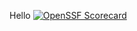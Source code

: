 Hello
[![OpenSSF Scorecard](https://api.securityscorecards.dev/projects/github.com/BraxtonTillman/FGCU_IntroCompSci_Habit_Tracker/badge)](https://securityscorecards.dev/viewer/?uri=github.com/BraxtonTillman/{FGCU_IntroCompSci_Habit_Tracker)
